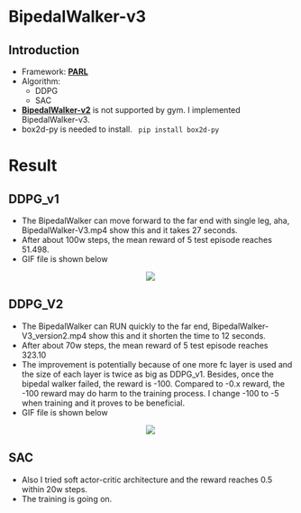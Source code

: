 # BipedalWalker-v3 
## Introduction
- Framework: **[PARL](https://github.com/PaddlePaddle/PARL)** 
- Algorithm: 
    - DDPG
    - SAC
- **[BipedalWalker-v2](https://gym.openai.com/envs/BipedalWalker-v2/)** is not supported by gym. 
  I implemented BipedalWalker-v3.
- box2d-py is needed to install.
   ``` pip install box2d-py```

# Result

## DDPG_v1
- The BipedalWalker can move forward to the far end with single leg, aha, BipedalWalker-V3.mp4 show this and it takes 27 seconds.
- After about 100w steps, the mean reward of 5 test episode reaches 51.498. 
- GIF file is shown below
<div align="center"><img src="./BipedalWalker-V3.gif"/></div>

## DDPG_V2
- The BipedalWalker can RUN quickly to the far end, BipedalWalker-V3_version2.mp4 show this and it shorten the time to 12 seconds.
- After about 70w steps, the mean reward of 5 test episode reaches 323.10
- The improvement is potentially because of one more fc layer is used and the size of each layer is twice as big as DDPG_v1.
Besides, once the bipedal walker failed, the reward is -100. Compared to -0.x reward, the -100 reward may do harm to the training process.
I change -100 to -5 when training and it proves to be beneficial.
- GIF file is shown below
<div align="center"><img src="./BipedalWalker-V3_version2.gif"/></div>

## SAC
- Also I tried soft actor-critic architecture and the reward reaches 0.5 within 20w steps.
- The training is going on.

